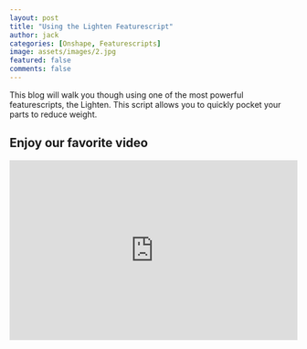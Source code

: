 ```yaml
---
layout: post
title: "Using the Lighten Featurescript"
author: jack
categories: [Onshape, Featurescripts]
image: assets/images/2.jpg
featured: false
comments: false
---
```


This blog will walk you though using one of the most powerful featurescripts, the Lighten. This script allows you to quickly pocket your parts to reduce weight.

## Enjoy our favorite video

<p><iframe style="width:100%;" height="315" src="https://www.youtube.com/embed/3TdPBB9Z_cs" frameborder="0" allowfullscreen></iframe></p>
